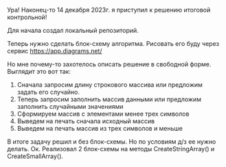 Ура! Наконец-то 14 декабря 2023г. я приступил к решению итоговой контрольной!

Для начала создал локальный репозиторий.

Теперь нужно сделать блок-схему алгоритма. Рисовать его буду через сервис https://app.diagrams.net/

Но мне почему-то захотелось описать решение в свободной форме. Выглядит это вот так:
1. Сначала запросим длину строкового массива или предложим задать его случайно.
2. Теперь запросим заполнить массив данными или предложим заполнить случайными значениями
3. Сформируем массив с элементами менее трех символов
4. Выведем на печать сначала исходный массив
5. Выведем на печать массив из трех символов и меньше

В итоге задачу решил и без блок-схемы. Но по условиям д/з ее нужно делать. Ок.
Реализовал 2 блок-схемы на методы CreateStringArray() и CreateSmallArray().
